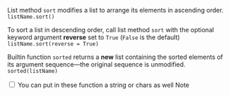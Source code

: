 List method `sort` modifies a list to arrange its elements in ascending order.
`listName.sort()`

To sort a list in descending order, call list method `sort` with the optional keyword argument **reverse** set to `True` (`False` is the default)
`listName.sort(reverse = True)`

Builtin function `sorted` returns a **new** list containing the sorted elements of its argument sequence—the original sequence is unmodified.
`sorted(listName)`

<label class="ob-comment" title="" style="">  <input type="checkbox"> <span style=""> You can put in these function a string or chars as well </span>Note</label>